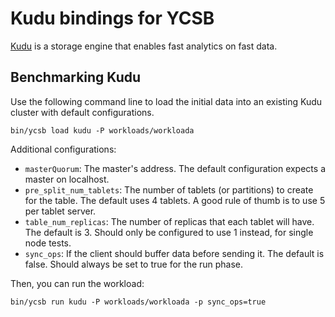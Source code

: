 <!--
Copyright (c) 2015 YCSB contributors. All rights reserved.

Licensed under the Apache License, Version 2.0 (the "License"); you
may not use this file except in compliance with the License. You
may obtain a copy of the License at

http://www.apache.org/licenses/LICENSE-2.0

Unless required by applicable law or agreed to in writing, software
distributed under the License is distributed on an "AS IS" BASIS,
WITHOUT WARRANTIES OR CONDITIONS OF ANY KIND, either express or
implied. See the License for the specific language governing
permissions and limitations under the License. See accompanying
LICENSE file.
-->

# Kudu bindings for YCSB

[Kudu](http://getkudu.io) is a storage engine that enables fast analytics on fast data.

## Benchmarking Kudu

Use the following command line to load the initial data into an existing Kudu cluster with default
configurations.

```
bin/ycsb load kudu -P workloads/workloada
```

Additional configurations:
* `masterQuorum`: The master's address. The default configuration expects a master on localhost.
* `pre_split_num_tablets`: The number of tablets (or partitions) to create for the table. The default
uses 4 tablets. A good rule of thumb is to use 5 per tablet server.
* `table_num_replicas`: The number of replicas that each tablet will have. The default is 3. Should
only be configured to use 1 instead, for single node tests.
* `sync_ops`: If the client should buffer data before sending it. The default is false. Should
always be set to true for the run phase.

Then, you can run the workload:

```
bin/ycsb run kudu -P workloads/workloada -p sync_ops=true
```
